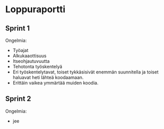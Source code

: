 # Loppuraportti
## Sprint 1
Ongelmia:  
- Työajat  
- Alkukaaottisuus  
- Itseohjautuvuutta  
- Tehotonta työskentelyä  
- Eri työskentelytavat, toiset tykkäsisivät enemmän suunnitella ja toiset haluavat heti lähteä koodaamaan.  
- Erittäin vaikea ymmärtää muiden koodia.  

## Sprint 2
Ongelmia:  
- jee
